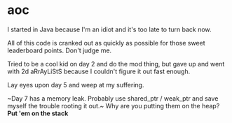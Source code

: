 # aoc

I started in Java because I'm an idiot and it's too late to turn back now.

All of this code is cranked out as quickly as possible for those sweet leaderboard points. Don't judge me.

Tried to be a cool kid on day 2 and do the mod thing, but gave up and went with 2d aRrAyLiStS because I couldn't figure it out fast enough.

Lay eyes upon day 5 and weep at my suffering.

~Day 7 has a memory leak. Probably use shared_ptr / weak_ptr and save myself the trouble rooting it out.~
Why are you putting them on the heap? **Put 'em on the stack**
